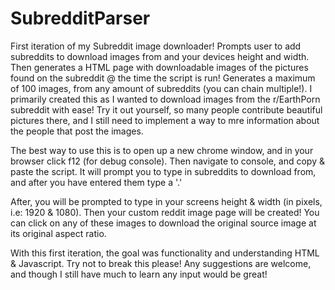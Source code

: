 # SubredditParser
First iteration of my Subreddit image downloader!
Prompts user to add subreddits to download images from and your devices height and width. Then generates a HTML page with downloadable images of the pictures found on the subreddit @ the time the script is run! Generates a maximum of 100 images, from any amount of subreddits (you can chain multiple!). I primarily created this as I wanted to download images from the r/EarthPorn subreddit with ease! Try it out yourself, so many people contribute beautiful pictures there, and I still need to implement a way to mre information about the people that post the images.

The best way to use this is to open up a new chrome window, and in your browser click f12 (for debug console). Then navigate to console, and copy & paste the script. It will prompt you to type in subreddits to download from, and after you have entered them type a '.'

After, you will be prompted to type in your screens height & width (in pixels, i.e: 1920 & 1080). Then your custom reddit image page will be created! You can click on any of these images to download the original source image at its original aspect ratio. 

With this first iteration, the goal was functionality and understanding HTML & Javascript. Try not to break this please! Any suggestions are welcome, and though I still have much to learn any input would be great! 
